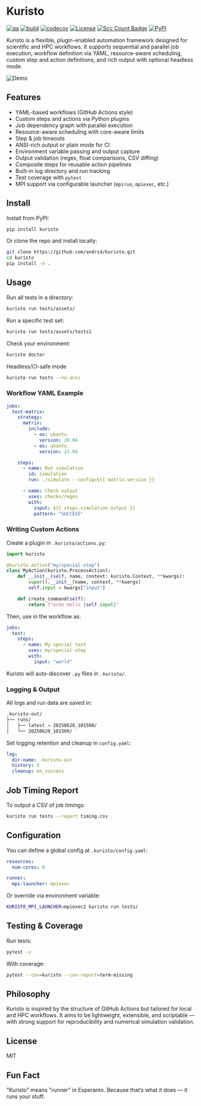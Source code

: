 # Kuristo

[![qa](https://github.com/andrsd/kuristo/actions/workflows/qa.yml/badge.svg)](https://github.com/andrsd/kuristo/actions/workflows/qa.yml)
[![build](https://github.com/andrsd/kuristo/actions/workflows/build.yml/badge.svg)](https://github.com/andrsd/kuristo/actions/workflows/build.yml)
[![codecov](https://codecov.io/gh/andrsd/kuristo/graph/badge.svg?token=2I0297154I)](https://codecov.io/gh/andrsd/kuristo)
[![License](http://img.shields.io/:license-mit-blue.svg)](https://andrsd.mit-license.org/)
[![Scc Count Badge](https://sloc.xyz/github/andrsd/kuristo/)](https://github.com/andrsd/kuristo/)
[![PyPI](https://img.shields.io/pypi/v/kuristo.svg)](https://pypi.org/project/kuristo/)

Kuristo is a flexible, plugin-enabled automation framework designed for scientific and HPC workflows.
It supports sequential and parallel job execution, workflow definition via YAML, resource-aware scheduling, custom step and action definitions, and rich output with optional headless mode.

![Demo](docs/_static/demo.gif)

## Features

- YAML-based workflows (GitHub Actions style)
- Custom steps and actions via Python plugins
- Job dependency graph with parallel execution
- Resource-aware scheduling with core-aware limits
- Step & job timeouts
- ANSI-rich output or plain mode for CI
- Environment variable passing and output capture
- Output validation (regex, float comparisons, CSV diffing)
- Composite steps for reusable action pipelines
- Built-in log directory and run tracking
- Test coverage with `pytest`
- MPI support via configurable launcher (`mpirun`, `mpiexec`, etc.)

## Install

Install from PyPI:

```bash
pip install kuristo
```

Or clone the repo and install locally:

```bash
git clone https://github.com/andrsd/kuristo.git
cd kuristo
pip install -e .
```

## Usage

Run all tests in a directory:

```bash
kuristo run tests/assets/
```

Run a specific test set:

```bash
kuristo run tests/assets/tests1
```

Check your environment:

```bash
kuristo doctor
```

Headless/CI-safe mode

```bash
kuristo run tests --no-ansi
```

### Workflow YAML Example

```yaml
jobs:
  test-matrix:
    strategy:
      matrix:
        include:
          - os: ubuntu
            version: 20.04
          - os: ubuntu
            version: 22.04

    steps:
      - name: Run simulation
        id: simulation
        run: ./simulate --config=${{ matrix.version }}

      - name: Check output
        uses: checks/regex
        with:
          input: ${{ steps.simulation.output }}
          pattern: "SUCCESS"
```

### Writing Custom Actions

Create a plugin in `.kuristo/actions.py`:

```python
import kuristo

@kuristo.action("my/special-step")
class MyAction(kuristo.ProcessAction):
    def __init__(self, name, context: kuristo.Context, **kwargs):
        super().__init__(name, context, **kwargs)
        self.input = kwargs["input"]

    def create_command(self):
        return f"echo Hello {self.input}"
```

Then, use in the workflow as:

```yaml
jobs:
  test:
    steps:
      - name: My special test
        uses: my/special-step
        with:
          input: "world"
```

Kuristo will auto-discover `.py` files in `.kuristo/`.

### Logging & Output

All logs and run data are saved in:

```bash
.kuristo-out/
├── runs/
│   ├── latest → 20250620_101500/
│   └── 20250620_101500/
```

Set logging retention and cleanup in `config.yaml`:

```yaml
log:
  dir-name: .kuristo-out
  history: 5
  cleanup: on_success
```

## Job Timing Report

To output a CSV of job timings:

```bash
kuristo run tests --report timing.csv
```

## Configuration

You can define a global config at `.kuristo/config.yaml`:

```yaml
resources:
  num-cores: 8

runner:
  mpi-launcher: mpiexec
```

Or override via environment variable:

```bash
KURISTO_MPI_LAUNCHER=mpiexec2 kuristo run tests/
```

## Testing & Coverage

Run tests:

```bash
pytest -v
```

With coverage:

```bash
pytest --cov=kuristo --cov-report=term-missing
```

## Philosophy

Kuristo is inspired by the structure of GitHub Actions but tailored for local and HPC workflows.
It aims to be lightweight, extensible, and scriptable — with strong support for reproducibility and numerical simulation validation.

## License

MIT

## Fun Fact

"Kuristo" means "runner" in Esperanto. Because that’s what it does — it runs your stuff.
